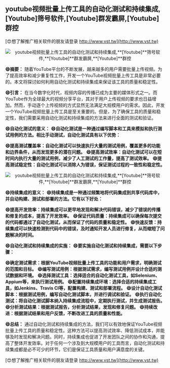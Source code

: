 ## **youtube视频批量上传工具的自动化测试和持续集成,**[Youtube]**筛号软件,**[Youtube]**群发霸屏,**[Youtube]**群控**

[😍想了解推广相关软件的朋友请登录 http://www.vst.tw](http://www.vst.tw)

 <center><img src="https://vst.tw/MP4/tuiguang/png/5.png" alt="youtube视频批量上传工具的自动化测试和持续集成,**[Youtube]**筛号软件,**[Youtube]**群发霸屏,**[Youtube]**群控"></center>

**😄摘要：**
随着YouTube平台的不断发展，越来越多的用户需要批量上传视频。为了提高效率和减少重复性工作，开发一个YouTube视频批量上传工具是非常必要的。本文将探讨如何利用自动化测试和持续集成来保证该工具的质量和稳定性。

**😄引言：**
在当今数字化时代，视频内容的传播已成为主要的媒体形式之一。而YouTube作为全球最大的视频分享平台，其对于用户上传视频的要求也日益增加。然而，手动逐个上传视频的方式显然无法满足大规模用户的需求。因此，开发一个YouTube视频批量上传工具是至关重要的。但是，为了确保工具的质量和稳定性，我们需要采用自动化测试和持续集成的方法来进行全面的测试和验证。

**😄自动化测试的意义：**
**😄自动化测试是一种通过编写脚本和工具来模拟和执行测试用例的方法。相比手动测试，自动化测试具有以下优势：**

**😄提高测试覆盖率：自动化测试可以快速执行大量的测试用例，覆盖更多的功能和边界条件，从而发现更多的潜在问题。**
**😄提高测试效率：自动化测试可以在短时间内执行大量的测试用例，减少了人工测试的工作量，提高了测试效率。**
**😄提高测试稳定性：自动化测试可以消除人为错误，保证测试过程的一致性和稳定性。**

 <center><img src="https://vst.tw/MP4/tuiguang/png/3.png" alt="youtube视频批量上传工具的自动化测试和持续集成,**[Youtube]**筛号软件,**[Youtube]**群发霸屏,**[Youtube]**群控"></center>

**😄持续集成的意义：**
**😄持续集成是一种通过频繁地将代码集成到共享代码库中，并自动构建、测试和部署的方法。它有以下好处：**

**😄提高开发效率：持续集成可以更早地发现和解决代码错误，减少了错误的传播和修复的成本，提高了开发效率。**
**😄保证代码质量：持续集成可以确保每次提交的代码都通过了自动化测试，从而保证了代码的质量和稳定性。**
**😄快速反馈：持续集成可以快速检测到代码中的错误，及时通知开发人员进行修复，从而缩短了问题解决的时间。**

**😄自动化测试和持续集成的实施：**
**😄要实施自动化测试和持续集成，需要以下步骤：**

**😄确定测试需求：根据YouTube视频批量上传工具的功能和用户需求，明确测试的范围和目标。**
**😄编写测试用例：根据测试需求，编写测试用例并设计合适的测试数据和环境。**
**😄选择测试工具：选择适合的自动化测试工具，如Selenium、Appium等，来执行测试用例。**
**😄配置持续集成环境：选择合适的持续集成工具，如Jenkins、Travis CI等，配置构建、测试和部署流程。**
**😄设计自动化测试脚本：根据测试用例，编写自动化测试脚本，并进行调试和验证。**
**😄执行自动化测试：将自动化测试脚本纳入持续集成流程中，定期执行测试，并生成测试报告。**
**😄分析测试结果：根据测试报告，分析测试结果，发现和修复问题。**
**😄持续改进：根据测试结果和用户反馈，不断改进工具的质量和性能。**

**😄总结：**
通过自动化测试和持续集成的方法，我们可以有效地保证YouTube视频批量上传工具的质量和稳定性。这种方法可以提高测试效率、降低测试成本，并能够及时发现和解决问题。同时，持续集成也促进了开发团队之间的协作和沟通，提高了整体开发效率。对于任何一个涉及到大规模用户的工具而言，自动化测试和持续集成都是必不可少的环节，它们是保证工具质量和用户满意度的关键。

[😍想了解推广相关软件的朋友请登录 http://www.vst.tw](http://www.vst.tw)




